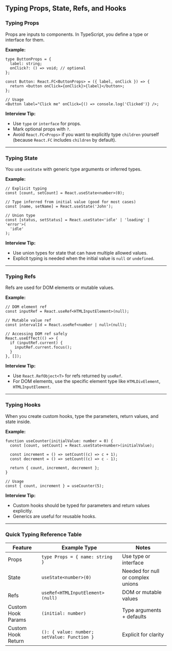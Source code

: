 ## Typing Props, State, Refs, and Hooks

### Typing Props

Props are inputs to components. In TypeScript, you define a type or interface for them.

**Example:**

```tsx
type ButtonProps = {
  label: string;
  onClick?: () => void; // optional
};

const Button: React.FC<ButtonProps> = ({ label, onClick }) => {
  return <button onClick={onClick}>{label}</button>;
};

// Usage
<Button label="Click me" onClick={() => console.log('Clicked')} />;
```

**Interview Tip:**

- Use `type` or `interface` for props.
- Mark optional props with `?`.
- Avoid `React.FC<Props>` if you want to explicitly type `children` yourself (because `React.FC` includes `children` by default).

---

### Typing State

You use `useState` with generic type arguments or inferred types.

**Example:**

```tsx
// Explicit typing
const [count, setCount] = React.useState<number>(0);

// Type inferred from initial value (good for most cases)
const [name, setName] = React.useState('John');

// Union type
const [status, setStatus] = React.useState<'idle' | 'loading' | 'error'>(
  'idle'
);
```

**Interview Tip:**

- Use union types for state that can have multiple allowed values.
- Explicit typing is needed when the initial value is `null` or `undefined`.

---

### Typing Refs

Refs are used for DOM elements or mutable values.

**Example:**

```tsx
// DOM element ref
const inputRef = React.useRef<HTMLInputElement>(null);

// Mutable value ref
const intervalId = React.useRef<number | null>(null);

// Accessing DOM ref safely
React.useEffect(() => {
  if (inputRef.current) {
    inputRef.current.focus();
  }
}, []);
```

**Interview Tip:**

- Use `React.RefObject<T>` for refs returned by `useRef`.
- For DOM elements, use the specific element type like `HTMLDivElement`, `HTMLInputElement`.

---

### Typing Hooks

When you create custom hooks, type the parameters, return values, and state inside.

**Example:**

```tsx
function useCounter(initialValue: number = 0) {
  const [count, setCount] = React.useState<number>(initialValue);

  const increment = () => setCount((c) => c + 1);
  const decrement = () => setCount((c) => c - 1);

  return { count, increment, decrement };
}

// Usage
const { count, increment } = useCounter(5);
```

**Interview Tip:**

- Custom hooks should be typed for parameters and return values explicitly.
- Generics are useful for reusable hooks.

---

### Quick Typing Reference Table

| Feature            | Example Type                                | Notes                             |
| ------------------ | ------------------------------------------- | --------------------------------- |
| Props              | `type Props = { name: string }`             | Use type or interface             |
| State              | `useState<number>(0)`                       | Needed for null or complex unions |
| Refs               | `useRef<HTMLInputElement>(null)`            | DOM or mutable values             |
| Custom Hook Params | `(initial: number)`                         | Type arguments + defaults         |
| Custom Hook Return | `(): { value: number; setValue: Function }` | Explicit for clarity              |
